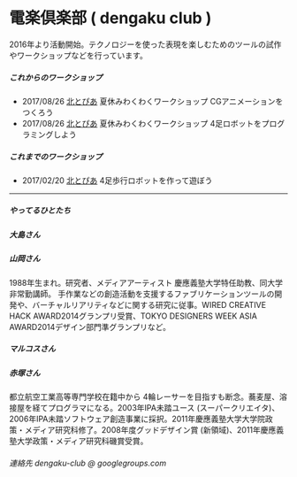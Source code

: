 # 電楽倶楽部 ( dengaku club )
2016年より活動開始。テクノロジーを使った表現を楽しむためのツールの試作やワークショップなどを行っています。

##### これからのワークショップ
* 2017/08/26 [北とぴあ](http://www.hokutopia.jp/) 夏休みわくわくワークショップ CGアニメーションをつくろう
* 2017/08/26 [北とぴあ](http://www.hokutopia.jp/) 夏休みわくわくワークショップ 4足ロボットをプログラミングしよう

##### これまでのワークショップ
* 2017/02/20 [北とぴあ](http://www.hokutopia.jp/) 4足歩行ロボットを作って遊ぼう 

----
##### やってるひとたち
##### 大島さん

##### 山岡さん
1988年生まれ。研究者、メディアアーティスト
慶應義塾大学特任助教、同大学非常勤講師。
手作業などの創造活動を支援するファブリケーションツールの開発や、バーチャルリアリティなどに関する研究に従事。WIRED CREATIVE HACK AWARD2014グランプリ受賞、TOKYO DESIGNERS WEEK ASIA AWARD2014デザイン部門準グランプリなど。

##### マルコスさん

##### 赤塚さん
都立航空工業高等専門学校在籍中から 4輪レーサーを目指すも断念。蕎麦屋、溶接屋を経てプログラマになる。2003年IPA未踏ユース (スーパークリエイタ)、2006年IPA未踏ソフトウェア創造事業に採択。2011年慶應義塾大学大学院政策・メディア研究科修了。2008年度グッドデザイン賞 (新領域)、2011年慶應義塾大学政策・メディア研究科磯賞受賞。

###### 連絡先 dengaku-club @ googlegroups.com
